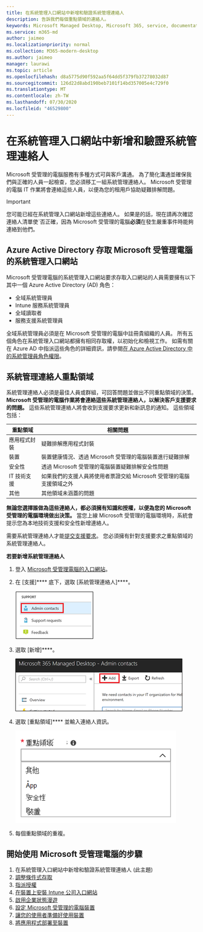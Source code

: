 ```yaml
---
title: 在系統管理入口網站中新增和驗證系統管理連絡人
description: 告訴我們每個重點領域的連絡人。
keywords: Microsoft Managed Desktop, Microsoft 365, service, documentation, Microsoft 受管理的電腦, Microsoft 365, 服務, 文件
ms.service: m365-md
author: jaimeo
ms.localizationpriority: normal
ms.collection: M365-modern-desktop
ms.author: jaimeo
manager: laurawi
ms.topic: article
ms.openlocfilehash: d8a5775d90f592aa5f64dd5f379fb37278032d87
ms.sourcegitcommit: 126d22d8abd190beb7101f14bd357005e4c729f0
ms.translationtype: MT
ms.contentlocale: zh-TW
ms.lasthandoff: 07/30/2020
ms.locfileid: "46529800"
---
```

# <a name="add-and-verify-admin-contacts-in-the-admin-portal"></a>在系統管理入口網站中新增和驗證系統管理連絡人

Microsoft 受管理的電腦服務有多種方式可與客戶溝通。 為了簡化溝通並確保我們與正確的人員一起檢查，您必須移工一組系統管理連絡人。 Microsoft 受管理的電腦 IT 作業將會連絡這些人員，以便為您的租用戶協助疑難排解問題。

> [!IMPORTANT]
> 您可能已經在系統管理入口網站新增這些連絡人。 如果是的話，現在請再次確認連絡人清單使ˋ否正確，因為 Microsoft 受管理的電腦**必須**在發生嚴重事件時能夠連絡到他們。

## <a name="azure-active-directory-access-for-microsoft-managed-desktop-admin-portal"></a>Azure Active Directory 存取 Microsoft 受管理電腦的系統管理入口網站

Microsoft 受管理電腦的系統管理入口網站要求存取入口網站的人員需要擁有以下其中一個 Azure Active Directory (AD) 角色：
- 全域系統管理員
- Intune 服務系統管理員
- 全域讀取者
- 服務支援系統管理員

全域系統管理員必須是在 Microsoft 受管理的電腦中註冊貴組織的人員。 所有五個角色在系統管理入口網站都擁有相同存取權，以初始化和檢視工作。 如需有關在 Azure AD 中指派這些角色的詳細資訊，請參閱[在 Azure Active Directory 中的系統管理員角色權限](https://docs.microsoft.com/azure/active-directory/users-groups-roles/directory-assign-admin-roles)。 

## <a name="admin-contact-areas-of-focus"></a>系統管理連絡人重點領域

系統管理連絡人必須是最佳人員或群組，可回答問題並做出不同重點領域的決策。 **Microsoft 受管理的電腦作業將會連絡這些系統管理連絡人，以解決客戶支援要求的問題。** 這些系統管理連絡人將會收到支援要求更新和新訊息的通知。 這些領域包括：

重點領域 | 相關問題
--- | ---
應用程式封裝 | 疑難排解應用程式封裝
裝置 | 裝置健康情況、透過 Microsoft 受管理的電腦裝置進行疑難排解
安全性 | 透過 Microsoft 受管理的電腦裝置疑難排解安全性問題
IT 技術支援 | 如果我們的支援人員將使用者票證交給 Microsoft 受管理的電腦支援領域之外 
其他 | 其他領域未涵蓋的問題

**無論您選擇誰做為這些連絡人，都必須擁有知識和授權，以便為您的 Microsoft 受管理的電腦環境做出決策。** 當您上線 Microsoft 受管理的電腦環境時，系統會提示您為本地技術支援和安全性新增連絡人。 

需要系統管理連絡人才能[提交支援要求](../service-description/support.md)。 您必須擁有針對支援要求之重點領域的系統管理連絡人。 

**若要新增系統管理連絡人**

1.  登入 [Microsoft 受管理電腦的入口網站](https://aka.ms/mwaasportal)。 

2.  在 [支援]**** 底下，選取 [系統管理連絡人]****。 

    ![在支援功能表，接近頂端選取的系統管理連絡人](../../media/admincontacts.png)

3. 選取 [新增]****。

    ![在系統管理入口網站 [匯出並重新整理] 左方的 [新增]按鈕](../../media/adminadd.png)

4.  選取 [重點領域]**** 並輸入連絡人資訊。 

    ![重點領域清單，例如 [其他]、[應用程式] 和 [安全性]](../../media/areaoffocus.png)

5. 每個重點領域的重複。 

## <a name="steps-to-get-started-with-microsoft-managed-desktop"></a>開始使用 Microsoft 受管理電腦的步驟

1. 在系統管理入口網站中新增和驗證系統管理連絡人 (此主題)
2. [調整條件式存取](conditional-access.md)
3. [指派授權](assign-licenses.md)
4. [在裝置上安裝 Intune 公司入口網站](company-portal.md)
5. [啟用企業狀態漫遊](enterprise-state-roaming.md)
6. [設定 Microsoft 受管理的電腦裝置](set-up-devices.md)
7. [讓您的使用者準備好使用裝置](get-started-devices.md)
8. [將應用程式部署至裝置](deploy-apps.md)
